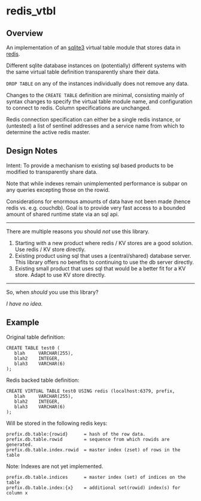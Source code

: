 redis_vtbl
==========

Overview
--------
An implementation of an [sqlite3](http://www.sqlite.org/) virtual table module that stores data in [redis](http://redis.io/).

Different sqlite database instances on (potentially) different systems with the same virtual table definition transparently share their data.

`DROP TABLE` on any of the instances individually does not remove any data.

Changes to the `CREATE TABLE` definition are minimal, consisting mainly of syntax changes to specify the virtual table module name, and configuration to connect to redis. Column specifications are unchanged.

Redis connection specification can either be a single redis instance, or (untested) a list of sentinel addresses and a service name from which to determine the active redis master.


Design Notes
------------
Intent: To provide a mechanism to existing sql based products to be modified to transparently share data.

Note that while indexes remain unimplemented performance is subpar on any queries excepting those on the rowid.

Considerations for enormous amounts of data have not been made (hence redis vs. e.g. couchdb). Goal is to provide very fast access to a bounded amount of shared runtime state via an sql api.

 * * *

There are multiple reasons you should _not_ use this library.

1. Starting with a new product where redis / KV stores are a good solution. Use redis / KV store directly.
2. Existing product using sql that uses a (central/shared) database server. This library offers no benefits to continuing to use the db server directly.
3. Existing small product that uses sql that would be a better fit for a KV store. Adapt to use KV store directly.

 * * *

So, when _should_ you use this library?

*I have no idea.*


Example
-------

Original table definition:

    CREATE TABLE test0 (
       blah     VARCHAR(255),
       blah2    INTEGER,
       blah3    VARCHAR(6)
    );

Redis backed table definition:

    CREATE VIRTUAL TABLE test0 USING redis (localhost:6379, prefix,
       blah     VARCHAR(255),
       blah2    INTEGER,
       blah3    VARCHAR(6)
    );

Will be stored in the following redis keys:

    prefix.db.table:{rowid}      = hash of the row data.
    prefix.db.table.rowid        = sequence from which rowids are generated.
    prefix.db.table.index.rowid  = master index (zset) of rows in the table
    
Note: Indexes are not yet implemented.

    prefix.db.table.indices      = master index (set) of indices on the table
    prefix.db.table.index:{x}    = additional set(rowid) index(s) for column x

